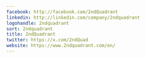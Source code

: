 ```yaml
---
facebook: http://facebook.com/2ndQuadrant
linkedin: http://linkedin.com/company/2ndquadrant
logohandle: 2ndquadrant
sort: 2ndquadrant
title: 2ndQuadrant
twitter: https://x.com/2ndQuad
website: https://www.2ndquadrant.com/en/
---
```

